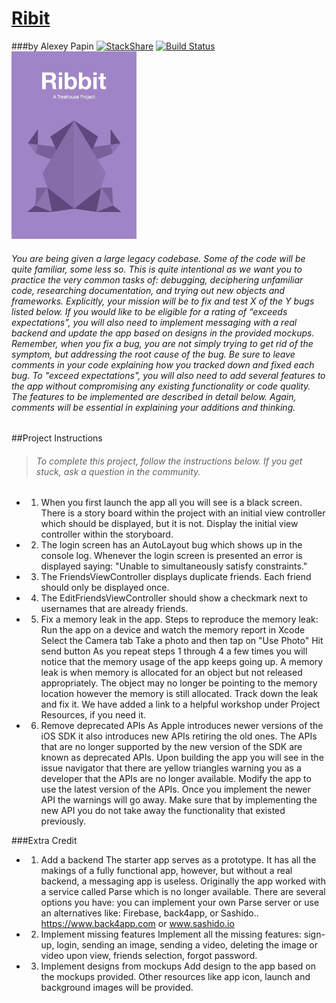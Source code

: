 # [Ribit](https://teamtreehouse.com/projects/debug-and-extend-a-large-codebase)
###by Alexey Papin  [![StackShare](https://img.shields.io/badge/tech-stack-0690fa.svg?style=flat)](https://stackshare.io/zzheads/zzheads-at-gmail-com) [![Build Status](https://travis-ci.org/Jintin/Swimat.svg?branch=master)](https://travis-ci.org/Jintin/Swimat)
<img src="Default.png" width="200">

<h6>
You are being given a large legacy codebase. Some of the code will be quite familiar, some less so. This is quite intentional as we want you to practice the very common tasks of: debugging, deciphering unfamiliar code, researching documentation, and trying out new objects and frameworks.
Explicitly, your mission will be to fix and test X of the Y bugs listed below. If you would like to be eligible for a rating of “exceeds expectations”, you will also need to implement messaging with a real backend and update the app based on designs in the provided mockups. Remember, when you fix a bug, you are not simply trying to get rid of the symptom, but addressing the root cause of the bug. Be sure to leave comments in your code explaining how you tracked down and fixed each bug.
To "exceed expectations", you will also need to add several features to the app without compromising any existing functionality or code quality. The features to be implemented are described in detail below. Again, comments will be essential in explaining your additions and thinking.
</h6>

##Project Instructions
><h6>To complete this project, follow the instructions below. If you get stuck, ask a question in the community.</h6>

- 1) When you first launch the app all you will see is a black screen. 
There is a story board within the project with an initial view controller which should be displayed, but it is not. Display the initial view controller within the storyboard.

- 2) The login screen has an AutoLayout bug which shows up in the console log. 
Whenever the login screen is presented an error is displayed saying: "Unable to simultaneously satisfy constraints."

- 3) The FriendsViewController displays duplicate friends. 
Each friend should only be displayed once.

- 4) The EditFriendsViewController should show a checkmark next to usernames that are already friends.
- 5) Fix a memory leak in the app. 
Steps to reproduce the memory leak:
Run the app on a device and watch the memory report in Xcode
Select the Camera tab
Take a photo and then tap on "Use Photo"
Hit send button As you repeat steps 1 through 4 a few times you will notice that the memory usage of the app keeps going up. A memory leak is when memory is allocated for an object but not released appropriately. The object may no longer be pointing to the memory location however the memory is still allocated. Track down the leak and fix it. We have added a link to a helpful workshop under Project Resources, if you need it.

- 6) Remove deprecated APIs
As Apple introduces newer versions of the iOS SDK it also introduces new APIs retiring the old ones. The APIs that are no longer supported by the new version of the SDK are known as deprecated APIs. Upon building the app you will see in the issue navigator that there are yellow triangles warning you as a developer that the APIs are no longer available. Modify the app to use the latest version of the APIs. Once you implement the newer API the warnings will go away. Make sure that by implementing the new API you do not take away the functionality that existed previously.

###Extra Credit

- 1) Add a backend
The starter app serves as a prototype. It has all the makings of a fully functional app, however, but without a real backend, a messaging app is useless. Originally the app worked with a service called Parse which is no longer available. There are several options you have: you can implement your own Parse server or use an alternatives like: Firebase, back4app, or Sashido.. https://www.back4app.com or www.sashido.io

- 2) Implement missing features
Implement all the missing features: sign-up, login, sending an image, sending a video, deleting the image or video upon view, friends selection, forgot password.

- 3) Implement designs from mockups
Add design to the app based on the mockups provided. Other resources like app icon, launch and background images will be provided.
